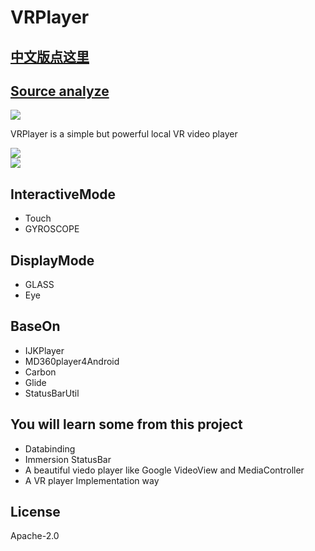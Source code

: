 # VRPlayer

## [中文版点这里](https://github.com/wheat7/VRPlayer/blob/master/README_CN.md)

## [Source analyze](https://github.com/wheat7/VRPlayer/blob/master/README_SOURCE.md)

![](http://ogzwf5uv0.bkt.clouddn.com/ic_app.png)             

VRPlayer is a simple but powerful local VR video player
       
![](http://ogzwf5uv0.bkt.clouddn.com/1.gif)           
![](http://ogzwf5uv0.bkt.clouddn.com/2.gif)      

## InteractiveMode
* Touch
* GYROSCOPE

## DisplayMode
* GLASS
* Eye
    

## BaseOn
* IJKPlayer
* MD360player4Android 
* Carbon
* Glide
* StatusBarUtil

## You will learn some from this project
* Databinding
* Immersion StatusBar
* A beautiful viedo player like Google VideoView and MediaController
* A VR player Implementation way

## License
Apache-2.0
